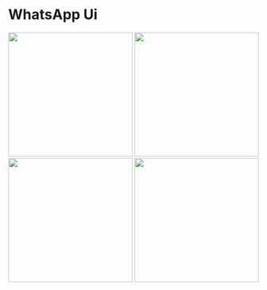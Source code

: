 # WhatsApp Ui

<img src="[https://github.com/sezginaliunal/Flutter-Music-App/assets/112806549/3de68cc1-f0a2-4ac0-895d-1d4b58666849](https://github.com/sezginaliunal/WhatsApp-Ui---Flutter/blob/main/flutter_01.png)https://github.com/sezginaliunal/WhatsApp-Ui---Flutter/blob/main/flutter_01.png" width="250">
<img src="[https://github.com/sezginaliunal/Flutter-Music-App/assets/112806549/3de68cc1-f0a2-4ac0-895d-1d4b58666849](https://github.com/sezginaliunal/WhatsApp-Ui---Flutter/blob/main/flutter_01.png)https://github.com/sezginaliunal/WhatsApp-Ui---Flutter/blob/main/flutter_02.png" width="250">
<img src="[https://github.com/sezginaliunal/Flutter-Music-App/assets/112806549/3de68cc1-f0a2-4ac0-895d-1d4b58666849](https://github.com/sezginaliunal/WhatsApp-Ui---Flutter/blob/main/flutter_01.png)https://github.com/sezginaliunal/WhatsApp-Ui---Flutter/blob/main/flutter_03.png" width="250">
<img src="[https://github.com/sezginaliunal/Flutter-Music-App/assets/112806549/3de68cc1-f0a2-4ac0-895d-1d4b58666849](https://github.com/sezginaliunal/WhatsApp-Ui---Flutter/blob/main/flutter_01.png)https://github.com/sezginaliunal/WhatsApp-Ui---Flutter/blob/main/flutter_04.png" width="250">
